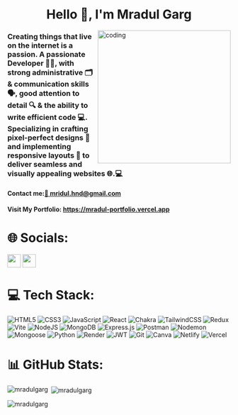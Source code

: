 <h1 align="center">Hello 👋, I'm Mradul Garg</h1>
<img align="right" alt="coding" width="300" src="https://cdn.dribbble.com/users/1162077/screenshots/3848914/programmer.gif">
<h3>Creating things that live on the internet is a passion. A passionate Developer 👨‍💻, with strong administrative 🗂️ & communication skills 🗣️, good attention to detail 🔍 & the ability to write efficient code 💻. Specializing in crafting pixel-perfect designs 🎨 and implementing responsive layouts 📱 to deliver seamless and visually appealing websites 🌐.💻 </h3>

<h4>Contact me:<a href="mailto:mridul.hnd@gmail.com">📧 mridul.hnd@gmail.com</a></h4>
<h4>Visit My Portfolio: <a href="https://mradul-portfolio.vercel.app/" target="_blank">https://mradul-portfolio.vercel.app</a></h4>



# 🌐 Socials:
<a href="https://www.linkedin.com/in/mradul-garg-388b821b2/"><img src="https://img.shields.io/badge/LinkedIn-%230077B5.svg?logo=linkedin&logoColor=white" height="30" /></a>
<a href="https://x.com/MradulGarg0809"><img src="https://img.shields.io/badge/X-black.svg?logo=X&logoColor=white" height="30" /></a>


# 💻 Tech Stack:

![HTML5](https://img.shields.io/badge/html5-%23E34F26.svg?style=for-the-badge&logo=html5&logoColor=white) ![CSS3](https://img.shields.io/badge/css3-%231572B6.svg?style=for-the-badge&logo=css3&logoColor=white) ![JavaScript](https://img.shields.io/badge/javascript-%23323330.svg?style=for-the-badge&logo=javascript&logoColor=%23F7DF1E) ![React](https://img.shields.io/badge/react-%2320232a.svg?style=for-the-badge&logo=react&logoColor=%2361DAFB) ![Chakra](https://img.shields.io/badge/chakra-%234ED1C5.svg?style=for-the-badge&logo=chakraui&logoColor=white) ![TailwindCSS](https://img.shields.io/badge/tailwindcss-%2338B2AC.svg?style=for-the-badge&logo=tailwind-css&logoColor=white) ![Redux](https://img.shields.io/badge/redux-%23593d88.svg?style=for-the-badge&logo=redux&logoColor=white) ![Vite](https://img.shields.io/badge/vite-%23646CFF.svg?style=for-the-badge&logo=vite&logoColor=white) ![NodeJS](https://img.shields.io/badge/node.js-6DA55F?style=for-the-badge&logo=node.js&logoColor=white) ![MongoDB](https://img.shields.io/badge/MongoDB-%234ea94b.svg?style=for-the-badge&logo=mongodb&logoColor=white) ![Express.js](https://img.shields.io/badge/express.js-%23404d59.svg?style=for-the-badge&logo=express&logoColor=%2361DAFB) ![Postman](https://img.shields.io/badge/Postman-FF6C37?style=for-the-badge&logo=postman&logoColor=white) ![Nodemon](https://img.shields.io/badge/NODEMON-%23323330.svg?style=for-the-badge&logo=nodemon&logoColor=%BBDEAD) <img src="https://img.shields.io/badge/Mongoose-%23880000.svg?&style=for-the-badge&logo=mongoose&logoColor=white" alt="Mongoose"> ![Python](https://img.shields.io/badge/python-3670A0?style=for-the-badge&logo=python&logoColor=ffdd54) ![Render](https://img.shields.io/badge/Render-%46E3B7.svg?style=for-the-badge&logo=render&logoColor=white) ![JWT](https://img.shields.io/badge/JWT-black?style=for-the-badge&logo=JSON%20web%20tokens) ![Git](https://img.shields.io/badge/git-%23F05033.svg?style=for-the-badge&logo=git&logoColor=white) ![Canva](https://img.shields.io/badge/Canva-%2300C4CC.svg?style=for-the-badge&logo=Canva&logoColor=white) ![Netlify](https://img.shields.io/badge/netlify-%23000000.svg?style=for-the-badge&logo=netlify&logoColor=#00C7B7) ![Vercel](https://img.shields.io/badge/vercel-%23000000.svg?style=for-the-badge&logo=vercel&logoColor=white)



# 📊 GitHub Stats:


<p><img align="left" src="https://github-readme-stats.vercel.app/api/top-langs?username=mradulgarg&show_icons=true&locale=en&layout=compact" alt="mradulgarg" /></p>

<p>&nbsp;<img align="center" src="https://github-readme-stats.vercel.app/api?username=mradulgarg&show_icons=true&locale=en" alt="mradulgarg" /></p>

<p><img align="center" src="https://github-readme-streak-stats.herokuapp.com/?user=mradulgarg&" alt="mradulgarg" /></p>
